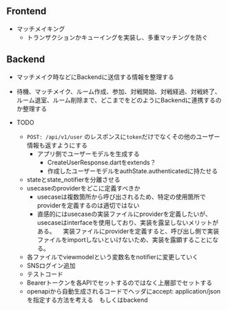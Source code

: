## Frontend
- マッチメイキング
  - トランザクションかキューイングを実装し、多重マッチングを防ぐ
## Backend
- マッチメイク時などにBackendに送信する情報を整理する
- 待機、マッチメイク、ルーム作成、参加、対戦開始、対戦経過、対戦終了、ルーム退室、ルーム削除まで、どこまでをどのようにBackendに連携するのか整理する



- TODO
  - `POST: /api/v1/user` のレスポンスに`token`だけでなくその他のユーザー情報も返すようにする
    - アプリ側でユーザーモデルを生成する
      - CreateUserResponse.dartをextends？
      - 作成したユーザーモデルをauthState.authenticatedに持たせる
  - stateとstate_notifierを分離させる
  - usecaseのproviderをどこに定義すべきか
    - usecaseは複数箇所から呼び出されるため、特定の使用箇所でproviderを定義するのは適切ではない
    - 直感的にはusecaseの実装ファイルにproviderを定義したいが、usecaseはinterfaceを使用しており、実装を露呈しないメリットがある。
    　実装ファイルにproviderを定義すると、呼び出し側で実装ファイルをimportしないといけないため、実装を露顕することになる。
  - 各ファイルでviewmodelという変数名をnotifierに変更していく
  - SNSログイン追加
  - テストコード
  - Bearerトークンを各APIでセットするのではなく上層部でセットする
  - openapiから自動生成されるコードでヘッダにaccept: application/jsonを指定する方法を考える　もしくはbackend